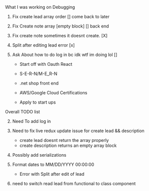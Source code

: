 What I was working on 
Debugging
1) Fix create lead array order                              [] come back to later
2) Fix Create note array [empty block]                      [] back end 
3) Fix create note sometimes it doesnt create.              [X]
4) Split after editing lead error                           [x]
5) Ask About how to do log in bc idk wtf im doing lol       []

    - Start off with Oauth React 

    - S-E-R-N/M-E_R-N
    - .net shop front end 

    - AWS/Google Cloud Certifications 
    - Apply to start ups 

Overall TODO list

2) Need To add log in

3) Need to fix live redux update issue for create lead && description
    - create lead doesnt return the array properly
    - create description returns an empty array block

5) Possibly add serializations

6) Format dates to MM/DD/YYYY 00:00:00
    - Error with Split after edit of lead

8) need to switch read lead from functional to class component